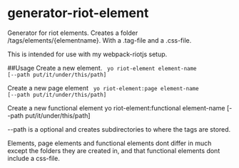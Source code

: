 # generator-riot-element
Generator for riot elements. 
Creates a folder /tags/elements/{elementname}. With a .tag-file and a .css-file.

This is intended for use with my webpack-riotjs setup.

##Usage
Create a new element.
<code>
yo riot-element element-name [--path put/it/under/this/path]
</code>

Create a new page element
<code>
yo riot-element:page element-name [--path put/it/under/this/path]
</code>

Create a new functional element
yo riot-element:functional element-name [--path put/it/under/this/path]
</code>

--path is a optional and creates subdirectories to where the tags are stored.

Elements, page elements and functional elements dont differ in much except the folders they are created in, and that functional elements dont include a css-file.
